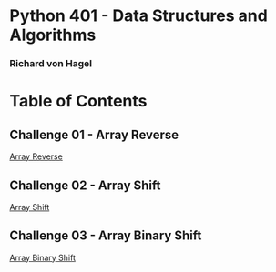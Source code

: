 # Python 401 - Data Structures and Algorithms
### Richard von Hagel

# Table of Contents

## Challenge 01 - Array Reverse
[Array Reverse](https://github.com/rgvh/data-structures-and-algorithms-python/blob/master/challenges/array_reverse/README.md)

## Challenge 02 - Array Shift
[Array Shift](https://github.com/rgvh/data-structures-and-algorithms-python/blob/master/challenges/array_shift/README.md)

## Challenge 03 - Array Binary Shift
[Array Binary Shift](https://github.com/rgvh/data-structures-and-algorithms-python/tree/master/challenges/array_binary_search)

